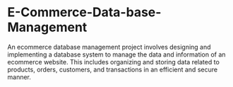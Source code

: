 # E-Commerce-Data-base-Management
An ecommerce database management project involves designing and implementing a database system to manage the data and information of an ecommerce website. This includes organizing and storing data related to products, orders, customers, and transactions in an efficient and secure manner.
